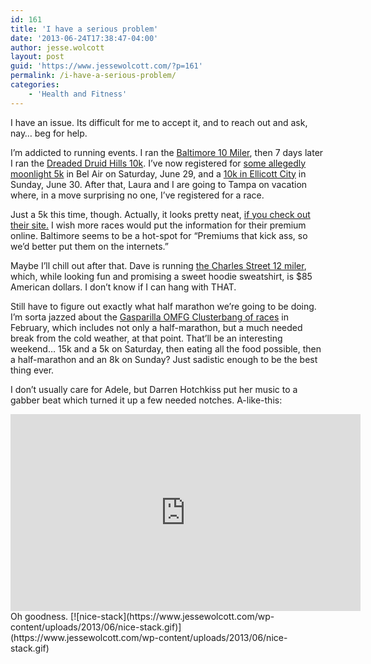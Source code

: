 ```yaml
---
id: 161
title: 'I have a serious problem'
date: '2013-06-24T17:38:47-04:00'
author: jesse.wolcott
layout: post
guid: 'https://www.jessewolcott.com/?p=161'
permalink: /i-have-a-serious-problem/
categories:
    - 'Health and Fitness'
---
```


I have an issue. Its difficult for me to accept it, and to reach out and ask, nay… beg for help.

I’m addicted to running events. I ran the [Baltimore 10 Miler](http://www.baltimoretenmiler.com), then 7 days later I ran the [Dreaded Druid Hills 10k](http://dreadeddruidhills.com). I’ve now registered for [some allegedly moonlight 5k](http://www.eliteracemanagement.com/moonlight-5k-2013/) in Bel Air on Saturday, June 29, and a [10k in Ellicott City](http://www.ec5k.com/home.html) in Sunday, June 30. After that, Laura and I are going to Tampa on vacation where, in a move surprising no one, I’ve registered for a race.

Just a 5k this time, though. Actually, it looks pretty neat, [if you check out their site.](www.kiwanismidnightrun.com) I wish more races would put the information for their premium online. Baltimore seems to be a hot-spot for “Premiums that kick ass, so we’d better put them on the internets.”

Maybe I’ll chill out after that. Dave is running [the Charles Street 12 miler](http://www.charlesst12.com), which, while looking fun and promising a sweet hoodie sweatshirt, is $85 American dollars. I don’t know if I can hang with THAT.

Still have to figure out exactly what half marathon we’re going to be doing. I’m sorta jazzed about the [Gasparilla OMFG Clusterbang of races](http://www.tampabayrun.com/) in February, which includes not only a half-marathon, but a much needed break from the cold weather, at that point. That’ll be an interesting weekend… 15k and a 5k on Saturday, then eating all the food possible, then a half-marathon and an 8k on Sunday? Just sadistic enough to be the best thing ever.

I don’t usually care for Adele, but Darren Hotchkiss put her music to a gabber beat which turned it up a few needed notches. A-like-this:

<center><iframe allowfullscreen="" frameborder="0" height="315" loading="lazy" src="http://www.youtube.com/embed/QgsSiSKzopc" width="560"></iframe></center>  
Oh goodness. [![nice-stack](https://www.jessewolcott.com/wp-content/uploads/2013/06/nice-stack.gif)](https://www.jessewolcott.com/wp-content/uploads/2013/06/nice-stack.gif)